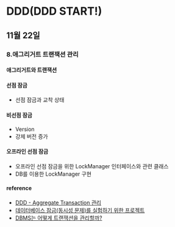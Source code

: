 # DDD(DDD START!)

## 11월 22일

### 8.애그리거트 트랜잭션 관리

#### 애그리거트와 트랜잭션

#### 선점 잠금
- 선점 잠금과 교착 상태

#### 비선점 잠금
- Version
- 강제 버전 증가

#### 오프라인 선점 잠금
- 오프라인 선점 잠금을 위한 LockManager 인터페이스와 관련 클래스
- DB를 이용한 LockManager 구현

#### reference
- [DDD - Aggregate Transaction 관리](https://nesoy.github.io/articles/2018-06/DDD-Transcation)
- [데이터베이스 잠금(동시성 문제)를 실험하기 위한 프로젝트](https://github.com/appkr/db-lock-poc)
- [DBMS는 어떻게 트랜잭션을 관리할까?](https://d2.naver.com/helloworld/407507)